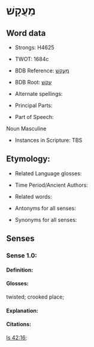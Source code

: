 # מַעֲקָשׁ

<!-- Status: S2="NeedsEdits" -->
<!-- Lexica used for edits:   -->

## Word data

* Strongs: H4625

* TWOT: 1684c

* BDB Reference: [מַעֲקָשׁ](rc://en/bdb/dict/p.fa.ae)

* BDB Root: [עקשׁ](rc://en/bdb/dict/p.fa.aa)

* Alternate spellings:

* Principal Parts:

* Part of Speech:

Noun Masculine 

* Instances in Scripture: TBS

## Etymology:

* Related Language glosses:

* Time Period/Ancient Authors:

* Related words:

* Antonyms for all senses:

* Synonyms for all senses:

## Senses

### Sense 1.0:

#### Definition:

#### Glosses:

twisted; crooked place; 

#### Explanation:

#### Citations:

[Is 42:16](rc://he/uhb/book/isa/42/16); 

